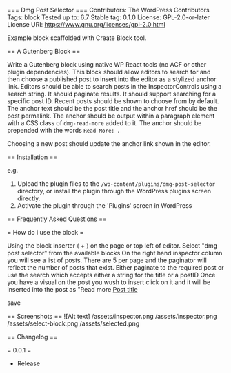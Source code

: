 === Dmg Post Selector ===
Contributors:      The WordPress Contributors
Tags:              block
Tested up to:      6.7
Stable tag:        0.1.0
License:           GPL-2.0-or-later
License URI:       https://www.gnu.org/licenses/gpl-2.0.html

Example block scaffolded with Create Block tool.

== A Gutenberg Block ==

Write a Gutenberg block using native WP React tools (no ACF or other plugin dependencies). This block should allow
editors to search for and then choose a published post to insert into the editor as a stylized anchor link.
Editors should be able to search posts in the InspectorControls using a search string. It should paginate results. It should
support searching for a specific post ID. Recent posts should be shown to choose from by default.
The anchor text should be the post title and the anchor href should be the post permalink. The anchor should be output
within a paragraph element with a CSS class of `dmg-read-more` added to it. The anchor should be prepended with the
words `Read More: `.

Choosing a new post should update the anchor link shown in the editor.

== Installation ==

e.g.

1. Upload the plugin files to the `/wp-content/plugins/dmg-post-selector` directory, or install the plugin through the WordPress plugins screen directly.
1. Activate the plugin through the 'Plugins' screen in WordPress


== Frequently Asked Questions ==

= How do i use the block =

Using the block inserter ( + ) on the page or top left of editor. 
Select "dmg post selector" from the available blocks
On the right hand inspector column you will see a list of posts. There are 5 per page and the paginator will reflect the number of posts that exist.
Either paginate to the required post or use the search which accepts either a string for the title or a postID
Once you have a visual on the post you wush to insert click on it and it will be inserted into the post as "Read more <a href=[permalink]>Post title</a>

save

== Screenshots ==
![Alt text] /assets/inspector.png
/assets/inspector.png
/assets/select-block.png
/assets/selected.png

== Changelog ==

= 0.0.1 =
* Release

